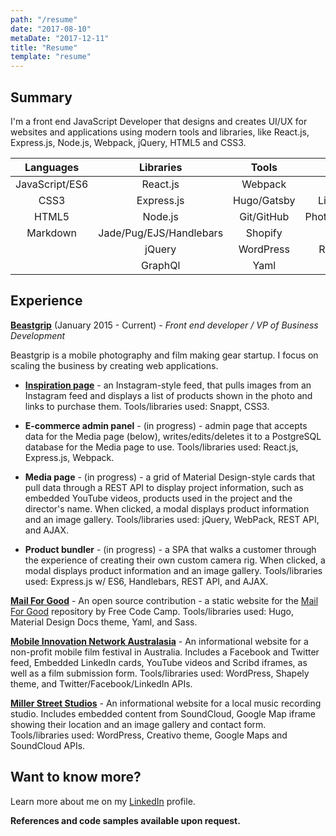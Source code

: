 ```yaml
---
path: "/resume"
date: "2017-08-10"
metaDate: "2017-12-11"
title: "Resume"
template: "resume"
---
```


## Summary

I'm a front end JavaScript Developer that designs and creates UI/UX for websites and applications using modern tools and libraries, like React.js, Express.js, Node.js, Webpack, jQuery, HTML5 and CSS3. 

| Languages      | Libraries               | Tools       | Misc.                 |
| :------------: | :---------------------: | :---------: | :-------------------: |
| JavaScript/ES6 | React.js                | Webpack     | SPA/PWA*              |
| CSS3           | Express.js              | Hugo/Gatsby | Linux/Mac/Windows     |
| HTML5          | Node.js                 | Git/GitHub  | Photoshop/GIMP/Moqups |
| Markdown       | Jade/Pug/EJS/Handlebars | Shopify     | Figma/Inkscape        |
|                | jQuery                  | WordPress   | REST APIs/GraphQL     |
|                | GraphQl                 | Yaml        | AJAX                  |

## Experience

[**Beastgrip**](https://beastgrip.com)
(January 2015 - Current) - _Front end developer / VP of Business Development_

Beastgrip is a mobile photography and film making gear startup. I focus on scaling the business by creating web applications.

* [**Inspiration page**](https://beastgrip.com/pages/inspiration-2) - an Instagram-style feed, that pulls images from an Instagram feed and displays a list of products shown in the photo and links to purchase them. Tools/libraries used: Snappt, CSS3.

* **E-commerce admin panel** - (in progress) - admin page that accepts data for the Media page (below), writes/edits/deletes it to a PostgreSQL database for the Media page to use. Tools/libraries used: React.js, Express.js, Webpack.

* **Media page** - (in progress) - a grid of Material Design-style cards that pull data through a REST API to display project information, such as embedded YouTube videos, products used in the project and the director's name. When clicked, a modal displays product information and an image gallery. Tools/libraries used: jQuery, WebPack, REST API, and AJAX.

* **Product bundler** - (in progress) - a SPA that walks a customer through the experience of creating their own custom camera rig. When clicked, a modal displays product information and an image gallery. Tools/libraries used: Express.js w/ ES6, Handlebars, REST API, and AJAX.

[**Mail For Good**](https://mail-for-good.netlify.com) - An open source contribution - a static website for the [Mail For Good](https://github.com/freecodecamp/mail-for-good) repository by Free Code Camp. Tools/libraries used: Hugo, Material Design Docs theme, Yaml, and Sass.

[**Mobile Innovation Network Australasia**](http://mina.pro) - An informational website for a non-profit mobile film festival in Australia. Includes a Facebook and Twitter feed, Embedded LinkedIn cards, YouTube videos and Scribd iframes, as well as a film submission form. Tools/libraries used: WordPress, Shapely theme, and Twitter/Facebook/LinkedIn APIs.

[**Miller Street Studios**](http:millerstreetstudios.com) - An informational website for a local music recording studio. Includes embedded content from SoundCloud, Google Map iframe showing their location and an image gallery and contact form. Tools/libraries used: WordPress, Creativo theme, Google Maps and SoundCloud APIs.

## Want to know more?
Learn more about me on my [LinkedIn](https://www.linkedin.com/in/sean-lawrence-21792799/) profile.

**References and code samples available upon request.**
